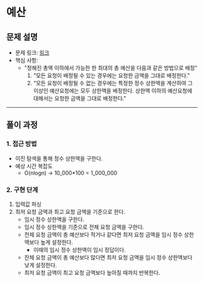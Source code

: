 # 예산

## 문제 설명
- 문제 링크: [링크](https://www.acmicpc.net/problem/2512)
- 핵심 사항: 
    - "정해진 총액 이하에서 가능한 한 최대의 총 예산을 다음과 같은 방법으로 배정"
        1. "모든 요청이 배정될 수 있는 경우에는 요청한 금액을 그대로 배정한다."
        2. "모든 요청이 배정될 수 없는 경우에는 특정한 정수 상한액을 계산하여 그 이상인 예산요청에는 모두 상한액을 배정한다. 상한액 이하의 예산요청에 대해서는 요청한 금액을 그대로 배정한다."
---

## 풀이 과정

### 1. **접근 방법**
- 이진 탐색을 통해 정수 상한액을 구한다.
- 예상 시간 복잡도
    - O(nlogn) -> 10_000*100 = 1_000_000

### 2. **구현 단계**
1. 입력값 파싱
2. 최저 요청 금액과 최고 요청 금액을 기준으로 한다.
    - 임시 정수 상한액을 구한다.
    - 임시 정수 상한액을 기준으로 전체 요청 금액을 구한다.
    - 전체 요청 금액이 총 예산보다 적거나 같다면 최저 요청 금액을 임시 정수 상한액보다 높게 설정한다.
      - 이때의 임시 정수 상한액이 임시 정답이다.
    - 잔체 요청 금액이 총 예산보다 많다면 최저 요청 금액을 임시 정수 상한액보다 낮게 설정한다.
    - 최저 요청 금액이 최고 요청 금액보다 높아질 때까지 반복한다.
